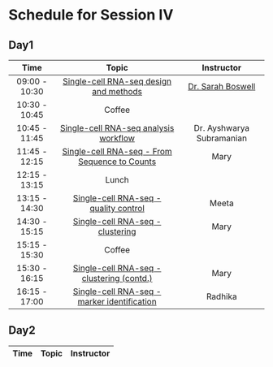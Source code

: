 # Schedule for Session IV

## Day1

| Time |  Topic  | Instructor |
|:-----------:|:----------:|:--------:|
| 09:00 - 10:30 | [Single-cell RNA-seq design and methods](slides/Single_Cell_Sept_2018_final.pdf) | [Dr. Sarah Boswell](https://scholar.harvard.edu/saboswell) |
| 10:30 - 10:45 | Coffee | |
| 10:45 - 11:45 | [Single-cell RNA-seq analysis workflow](slides/2018-09-27-HCBC-course-Subramanian.pdf) | Dr. Ayshwarya Subramanian |
| 11:45 - 12:15 | [Single-cell RNA-seq - From Sequence to Counts](https://hbctraining.github.io/scRNA-seq/lessons/SC_pre-QC.html) | Mary |
| 12:15 - 13:15 | Lunch | |
| 13:15 - 14:30 | [Single-cell RNA-seq - quality control](https://hbctraining.github.io/scRNA-seq/lessons/SC_quality_control_analysis.html)  | Meeta |
| 14:30 - 15:15 | [Single-cell RNA-seq - clustering](https://hbctraining.github.io/scRNA-seq/lessons/SC_clustering_analysis.html)  | Mary |
| 15:15 - 15:30 | Coffee | |
| 15:30 - 16:15 | [Single-cell RNA-seq - clustering (contd.)](https://hbctraining.github.io/scRNA-seq/lessons/SC_clustering_analysis.html)  | Mary |
| 16:15 - 17:00 | [Single-cell RNA-seq - marker identification](https://hbctraining.github.io/scRNA-seq/lessons/SC_marker_identification.html) | Radhika |


## Day2

| Time |  Topic  | Instructor |
|:-----------:|:----------:|:--------:|
